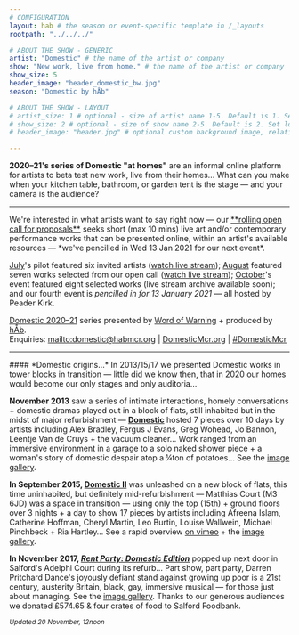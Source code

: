 ```yaml
---
# CONFIGURATION
layout: hab # the season or event-specific template in /_layouts
rootpath: "../../../"

# ABOUT THE SHOW - GENERIC
artist: "Domestic" # the name of the artist or company
show: "New work, live from home." # the name of the artist or company
show_size: 5
header_image: "header_domestic_bw.jpg"   
season: "Domestic by hÅb"

# ABOUT THE SHOW - LAYOUT
# artist_size: 1 # optional - size of artist name 1-5. Default is 1. Set longer names to lower values
# show_size: 2 # optional - size of show name 2-5. Default is 2. Set longer names to lower values
# header_image: "header.jpg" # optional custom background image, relative to current page

---
```

**2020–21's series of Domestic "at homes"** are an informal online platform for artists to beta test new work, live from their homes… What can you make when your kitchen table, bathroom, or garden tent is the stage — and your camera is the audience?        
<hr>         
We're interested in what artists want to say right now — our <a href="http://domesticmcr.posthaven.com" target="_blank">**rolling open call for proposals**</a> seeks short (max 10 mins) live art and/or contemporary performance works that can be presented online, within an artist's available resources — *we've pencilled in Wed 13 Jan 2021 for our next event*.         
         
[July](/current/2020-domestic/july)'s pilot featured six invited artists (<a href="http://youtu.be/IUNv7CARKLU" target="_blank">watch live stream</a>); [August](/current/2020-domestic/august) featured seven works selected from our open call (<a href="http://youtu.be/AOT29ZTtZAA" target="_blank">watch live stream</a>); [October](/current/2020-domestic)'s event featured eight selected works (live stream archive available soon); and our fourth event is *pencilled in for 13 January 2021* — all hosted by Peader Kirk.        
         
[Domestic 2020–21](/current/2020-domestic) series presented by [Word of Warning](/) + produced by [hÅb](/hab).        
Enquiries: <mailto:domestic@habmcr.org> | <a href="http://domesticmcr.org" target="_blank">DomesticMcr.org</a> | <a href="http://twitter.com/hashtag/DomesticMcr" target="_blank">#DomesticMcr</a>         
<hr>         
#### *Domestic origins…*         
In 2013/15/17 we presented Domestic works in tower blocks in transition — little did we know then, that in 2020 our homes would become our only stages and only auditoria…         
         
**November 2013** saw a series of intimate interactions, homely conversations + domestic dramas played out in a block of flats, still inhabited but in the midst of major refurbishment — [**Domestic**](/archive/2013-domestic) hosted 7 pieces over 10 days by artists including Alex Bradley, Fergus J Evans, Greg Wohead, Jo Bannon, Leentje Van de Cruys + the vacuum cleaner… Work ranged from an immersive environment in a garage to a solo naked shower piece + a woman's story of domestic despair atop a ¼ton of potatoes… See the [image gallery](/galleries/2013-domestic).         
         
**In September 2015, [Domestic II](/archive/2015-domestic)** was unleashed on a new block of flats, this time uninhabited, but definitely mid-refurbishment — Matthias Court (M3 6JD) was a space in transition — using only the top (15th) + ground floors over 3 nights + a day to show 17 pieces by artists including Afreena Islam, Catherine Hoffman, Cheryl Martin, Leo Burtin, Louise Wallwein, Michael Pinchbeck + Ria Hartley… See a rapid overview <a href="http://vimeo.com/143630694" target="_blank">on vimeo</a> + the [image gallery](/galleries/2015-domestic).        
        
**In November 2017, [*Rent Party: Domestic Edition*](/archive/2017-autumnwinter/pritchard)** popped up next door in Salford's Adelphi Court during its refurb… Part show, part party, Darren Pritchard Dance's joyously defiant stand against growing up poor is a 21st century, austerity Britain, black, gay, immersive musical — for those just about managing. See the [image gallery](/galleries/2017-domestic). Thanks to our generous audiences we donated £574.65 & four crates of food to Salford Foodbank.        
        
<small>*Updated 20 November, 12noon*</small>
